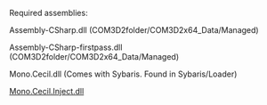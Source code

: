 Required assemblies:

Assembly-CSharp.dll (COM3D2folder/COM3D2x64_Data/Managed)

Assembly-CSharp-firstpass.dll (COM3D2folder/COM3D2x64_Data/Managed)

Mono.Cecil.dll (Comes with Sybaris. Found in Sybaris/Loader)

[Mono.Cecil.Inject.dll](https://github.com/denikson/Mono.Cecil.Inject/releases)
